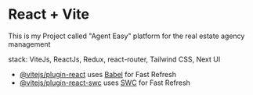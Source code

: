 # React + Vite

This is my Project called "Agent Easy" platform for the real estate agency management 

stack: ViteJs, ReactJs, Redux, react-router, Tailwind CSS, Next UI


- [@vitejs/plugin-react](https://github.com/vitejs/vite-plugin-react/blob/main/packages/plugin-react/README.md) uses [Babel](https://babeljs.io/) for Fast Refresh
- [@vitejs/plugin-react-swc](https://github.com/vitejs/vite-plugin-react-swc) uses [SWC](https://swc.rs/) for Fast Refresh
